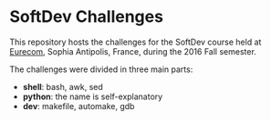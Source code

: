 # SoftDev Challenges

This repository hosts the challenges for the SoftDev course held at
[Eurecom](www.eurecom.fr/en/), Sophia Antipolis, France, during the 2016 Fall semester.

The challenges were divided in three main parts:

* **shell**: bash, awk, sed
* **python**: the name is self-explanatory
* **dev**: makefile, automake, gdb


